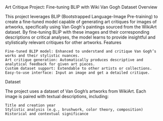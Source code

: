 Art Critique Project: Fine-tuning BLIP with Wiki Van Gogh Dataset
Overview

This project leverages BLIP (Bootstrapped Language-Image Pre-training) to create a fine-tuned model capable of generating art critiques for images of artworks, specifically using Van Gogh's paintings sourced from the WikiArt dataset. By fine-tuning BLIP with these images and their corresponding descriptions or critical analyses, the model learns to provide insightful and stylistically relevant critiques for other artworks.
Features

    Fine-tuned BLIP model: Enhanced to understand and critique Van Gogh’s works and their stylistic nuances.
    Art critique generation: Automatically produces descriptive and analytical feedback for given art pieces.
    Custom dataset support: Extendable to other artists or collections.
    Easy-to-use interface: Input an image and get a detailed critique.

Dataset

The project uses a dataset of Van Gogh’s artworks from WikiArt. Each image is paired with textual descriptions, including:

    Title and creation year
    Stylistic analysis (e.g., brushwork, color theory, composition)
    Historical and contextual significance
